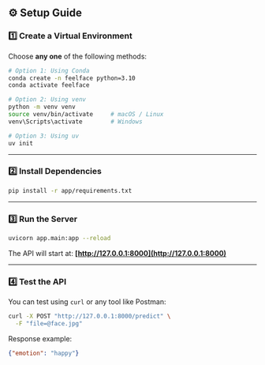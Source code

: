 
## ⚙️ Setup Guide

### 1️⃣ Create a Virtual Environment

Choose **any one** of the following methods:

```bash
# Option 1: Using Conda
conda create -n feelface python=3.10
conda activate feelface

# Option 2: Using venv
python -m venv venv
source venv/bin/activate     # macOS / Linux
venv\Scripts\activate        # Windows

# Option 3: Using uv 
uv init
```

---

### 2️⃣ Install Dependencies

```bash
pip install -r app/requirements.txt
```

---

### 3️⃣ Run the Server

```bash
uvicorn app.main:app --reload
```

The API will start at:
 **[http://127.0.0.1:8000](http://127.0.0.1:8000)**

---

### 4️⃣ Test the API

You can test using `curl` or any tool like Postman:

```bash
curl -X POST "http://127.0.0.1:8000/predict" \
  -F "file=@face.jpg"
```

Response example:

```json
{"emotion": "happy"}
```

